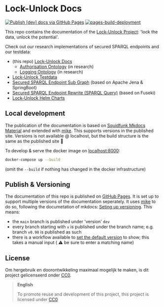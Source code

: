 # Lock-Unlock Docs

[![Publish [dev] docs via GitHub Pages](https://github.com/kadaster-labs/lock-unlock-docs/actions/workflows/publish-dev-docs.yml/badge.svg)](https://github.com/kadaster-labs/lock-unlock-docs/actions/workflows/publish-dev-docs.yml)
[![pages-build-deployment](https://github.com/kadaster-labs/lock-unlock-docs/actions/workflows/pages/pages-build-deployment/badge.svg)](https://github.com/kadaster-labs/lock-unlock-docs/actions/workflows/pages/pages-build-deployment)

This repo contains the documentation of the [Lock-Unlock
Project](https://labs.kadaster.nl/cases/lockunlock): 'lock the data, unlock the potential'.

Check out our research implementations of secured SPARQL endpoints and our testdata:

- (this repo) [Lock-Unlock Docs](https://github.com/kadaster-labs/lock-unlock-docs)
  - [Authorisation Ontology](./ontologies/Authorisation.ttl) (in research)
  - [Logging Ontology](./ontologies/Logging.ttl) (in research)
- [Lock-Unlock Testdata](https://github.com/kadaster-labs/lock-unlock-testdata)
- [Secured SPARQL Endpoint Sub Graph](https://github.com/kadaster-labs/secured-sparql-endpoint-subgraph)
  (based on Apache Jena & SpringBoot)
- [Secured SPARQL Endpoint Rewrite (SPARQL
  Query)](https://github.com/kadaster-labs/secured-sparql-endpoint-rewrite) (based on Fuseki)
- [Lock-Unlock Helm Charts](https://github.com/kadaster-labs/lock-unlock-helm-charts)

## Local development

The publication of the documentation is based on [Squidfunk Mkdocs
Material](https://squidfunk.github.io/mkdocs-material/) and extended with
[mike](https://github.com/jimporter/mike). This supports versions in the published site. Versions is
not available @ localhost, but the build structure is the same as the published site :muscle:

To develop & serve the docker image on [localhost:8000](http://localhost:8000/):

```bash
docker-compose up --build
```

(omit the `--build` if nothing has changed in the docker infrastructure)

## Publish & Versioning

The documentation of this repo is published on [GitHub Pages](https://pages.github.com/). It is set
up to support multiple versions of the documentation seperately. It uses
[mike](https://github.com/jimporter/mike) to do so, following the documetation of mkdocs: [Seting up
versioning](https://squidfunk.github.io/mkdocs-material/setup/setting-up-versioning/). This means:

- the `main` branch is published under 'version' `dev`
- every branch starting with `v` is published under the branch name; e.g. branch `v0.90` is
  published as such
- there is a workflow available to [set the default
  version](https://github.com/kadaster-labs/lock-unlock-docs/actions/workflows/set-default.yml) to
  show; this takes a manual input ( :warning: be sure to enter a matching name)

## License

Om hergebruik en doorontwikkeling maximaal mogelijk te maken, is dit project gelicenseerd onder
[CC0](LICENSE.md).

> **English**
> 
> To promote reuse and development of this project, this project is licensed under [CC0](LICENSE.md)
